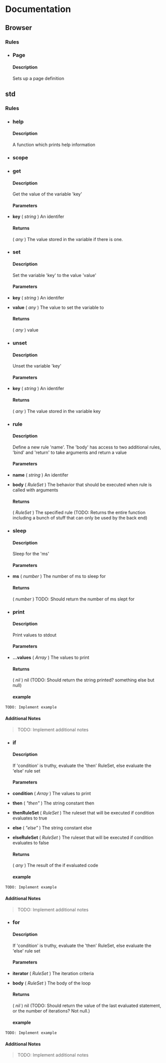 # Documentation

## Browser

### Rules

- ### Page

  #### Description

  Sets up a page definition

## std

### Rules

- ### help

  #### Description

  A function which prints help information

- ### scope
- ### get

  #### Description

  Get the value of the variable 'key'

  #### Parameters

- **key** ( _string_ ) An identifer

  #### Returns

  ( _any_ ) The value stored in the variable if there is one.

- ### set

  #### Description

  Set the variable 'key' to the value 'value'

  #### Parameters

- **key** ( _string_ ) An identifer
- **value** ( _any_ ) The value to set the variable to

  #### Returns

  ( _any_ ) value

- ### unset

  #### Description

  Unset the variable 'key'

  #### Parameters

- **key** ( _string_ ) An identifer

  #### Returns

  ( _any_ ) The value stored in the variable key

- ### rule

  #### Description

  Define a new rule 'name'. The 'body' has access to two additional rules, 'bind' and 'return' to take arguments and return a value

  #### Parameters

- **name** ( _string_ ) An identifer
- **body** ( _RuleSet_ ) The behavior that should be executed when rule is called with arguments

  #### Returns

  ( _RuleSet_ ) The specified rule (TODO: Returns the entire function including a bunch of stuff that can only be used by the back end)

- ### sleep

  #### Description

  Sleep for the 'ms'

  #### Parameters

- **ms** ( _number_ ) The number of ms to sleep for

  #### Returns

  ( _number_ ) TODO: Should return the number of ms slept for

- ### print

  #### Description

  Print values to stdout

  #### Parameters

- **...values** ( _Array<any>_ ) The values to print

  #### Returns

  ( _nil_ ) nil (TODO: Should return the string printed? something else but null)

  #### example

```
TODO: Implement example
```

#### Additional Notes

> TODO: Implement additional notes

- ### if

  #### Description

  If 'condition' is truthy, evaluate the 'then' RuleSet, else evaluate the 'else' rule set

  #### Parameters

- **condition** ( _Array<any>_ ) The values to print
- **then** ( _"then"_ ) The string constant then
- **thenRuleSet** ( _RuleSet_ ) The ruleset that will be executed if condition evaluates to true
- **else** ( _"else"_ ) The string constant else
- **elseRuleSet** ( _RuleSet_ ) The ruleset that will be executed if condition evaluates to false

  #### Returns

  ( _any_ ) The result of the if evaluated code

  #### example

```
TODO: Implement example
```

#### Additional Notes

> TODO: Implement additional notes

- ### for

  #### Description

  If 'condition' is truthy, evaluate the 'then' RuleSet, else evaluate the 'else' rule set

  #### Parameters

- **iterator** ( _RuleSet_ ) The iteration criteria
- **body** ( _RuleSet_ ) The body of the loop

  #### Returns

  ( _nil_ ) nil (TODO: Should return the value of the last evaluated statement, or the number of iterations? Not null.)

  #### example

```
TODO: Implement example
```

#### Additional Notes

> TODO: Implement additional notes
